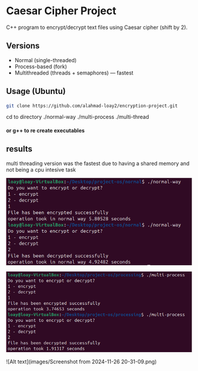 # Caesar Cipher Project

C++ program to encrypt/decrypt text files using Caesar cipher (shift by 2).

## Versions
- Normal (single-threaded)
- Process-based (fork)
- Multithreaded (threads + semaphores) — fastest

## Usage (Ubuntu)
```bash
git clone https://github.com/alahmad-loay2/encryption-project.git
```
cd to directory 
./normal-way
./multi-process
./multi-thread

#### or g++ to re create executables

## results 
multi threading version was the fastest due to having a shared memory and not being a cpu intesive task

![Alt text](https://github.com/alahmad-loay2/encryption-project/blob/main/images/Screenshot%20from%202024-11-26%2020-29-49.png)

![Alt text](https://github.com/alahmad-loay2/encryption-project/blob/main/images/Screenshot%20from%202024-11-26%2020-31-09.png)

![Alt text](images/Screenshot from 2024-11-26 20-31-09.png)




